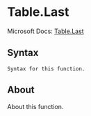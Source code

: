 ---
---

# Table.Last

Microsoft Docs: [Table.Last](https://docs.microsoft.com/en-us/powerquery-m/table-last)

## Syntax

```
Syntax for this function.
```

## About

About this function.

